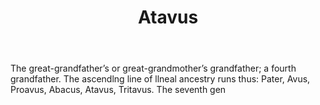 ---
title: Atavus
letter: A
permalink: "/definitions/bld-atavus.html"
body: 'The great-grandfather’s or great-grandmother’s grandfather; a fourth grandfather.
  The ascendlng line of llneal ancestry runs thus: Pater, Avus, Proavus, Abacus, Atavus,
  Tritavus. The seventh gen'
published_at: '2018-07-07'
source: Black's Law Dictionary 2nd Ed (1910)
layout: post
---